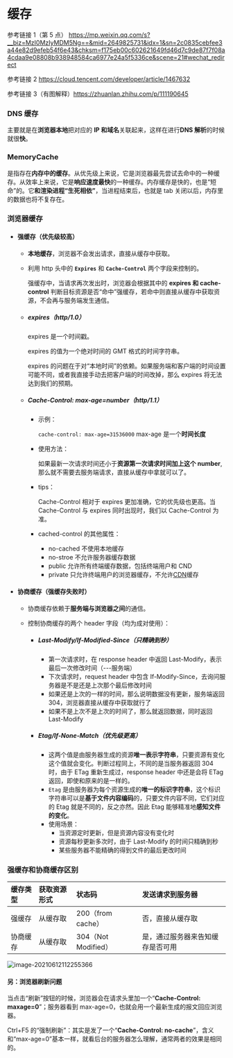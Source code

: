 # 缓存

参考链接 1（第 5 点） https://mp.weixin.qq.com/s?__biz=MzI0MzIyMDM5Ng==&mid=2649825731&idx=1&sn=2c0835cebfee3a44e82d9efeb54f6e43&chksm=f175eb00c602621649fd46d7c9de87f7f08a4cdaa9e08808b938948584ca6977e24a5f5336ce&scene=21#wechat_redirect

参考链接 2 https://cloud.tencent.com/developer/article/1467632

参考链接 3（有图解释）https://zhuanlan.zhihu.com/p/111190645

### DNS 缓存

主要就是在**浏览器本地**把对应的 **IP 和域名**关联起来，这样在进行**DNS 解析**的时候就很**快**。

### MemoryCache

是指存在**内存中的缓存**。从优先级上来说，它是浏览器最先尝试去命中的一种缓存。从效率上来说，它是**响应速度最快**的一种缓存。内存缓存是快的，也是“短命”的。它**和渲染进程“生死相依”**，当进程结束后，也就是 tab 关闭以后，内存里的数据也将不复存在。

### 浏览器缓存

- #### 强缓存（优先级较高）

  - **本地缓存**，浏览器不会发出请求，直接从缓存中获取。

  - 利用 http 头中的 **`Expires`** 和 **`Cache-Control`** 两个字段来控制的。

    强缓存中，当请求再次发出时，浏览器会根据其中的 **expires 和 cache-control** 判断目标资源是否“命中”强缓存，若命中则直接从缓存中获取资源，不会再与服务端发生通信。

  - ##### expires（http/1.0）

    expires 是一个时间戳。

    expires 的值为一个绝对时间的 GMT 格式的时间字符串。

    expires 的问题在于对“本地时间”的依赖。如果服务端和客户端的时间设置可能不同，或者我直接手动去把客户端的时间改掉，那么 expires 将无法达到我们的预期。

  - ##### Cache-Control: max-age=number（http/1.1）

    - 示例：

      `cache-control: max-age=31536000` max-age 是一个**时间长度**

    - 使用方法：

      如果最新一次请求时间还小于**资源第一次请求时间加上这个 number**,那么就不需要去服务端请求，直接从缓存中拿就可以了。

    - tips：

      Cache-Control 相对于 expires 更加准确，它的优先级也更高。当 Cache-Control 与 expires 同时出现时，我们以 Cache-Control 为准。

    - cached-control 的其他属性：
      - no-cached 不使用本地缓存
      - no-stroe 不允许服务器缓存数据
      - public 允许所有终端缓存数据，包括终端用户和 CND
      - private 只允许终端用户的浏览器缓存，不允许[CDN](https://cloud.tencent.com/product/cdn?from=10680)缓存

- #### 协商缓存（强缓存失败时）

  - 协商缓存依赖于**服务端与浏览器之间**的通信。

  - 控制协商缓存的两个 header 字段（均为成对使用）：

    - ##### Last-Modify/If-Modified-Since（只精确到秒）

      - 第一次请求时，在 response header 中返回 Last-Modify，表示最后一次修改时间（---服务端）
      - 下次请求时，request header 中包含 If-Modify-Since，去询问服务器是不是还是上次那个最后修改时间
      - 如果还是上次的一样的时间，那么说明数据没有更新，服务端返回 304，浏览器直接从缓存中获取就行了
      - 如果不是上次不是上次的时间了，那么就返回数据，同时返回 Last-Modify

    - ##### Etag/If-None-Match（优先级更高）

      - 这两个值是由服务器生成的资源**唯一表示字符串**，只要资源有变化这个值就会变化。判断过程同上，不同的是当服务器返回 304 时，由于 ETag 重新生成过，response header 中还是会将 ETag 返回，即使和原来的是一样的。
      - `Etag` 是由服务器为每个资源生成的**唯一的标识字符串**，这个标识字符串可以是**基于文件内容编码**的，只要文件内容不同，它们对应的 Etag 就是不同的，反之亦然。因此 Etag 能够精准地**感知文件的变化**。
      - 使用场景：
        - 当资源定时更新，但是资源内容没有变化时
        - 资源每秒更新多次时，由于 Last-Modify 的时间只精确到秒
        - 某些服务器不能精确的得到文件的最后更改时间

### 强缓存和协商缓存区别

| 缓存类型 | 获取资源形式 | 状态码              | 发送请求到服务器                 |
| :------- | :----------- | :------------------ | :------------------------------- |
| 强缓存   | 从缓存取     | 200（from cache）   | 否，直接从缓存取                 |
| 协商缓存 | 从缓存取     | 304（Not Modified） | 是，通过服务器来告知缓存是否可用 |

![image-20210612112255366](C:\Users\HP\AppData\Roaming\Typora\typora-user-images\image-20210612112255366.png)

#### 另：浏览器刷新问题

当点击“刷新”按钮的时候，浏览器会在请求头里加一个“**Cache-Control: maxage=0**”；服务器看到 max-age=0，也就会用一个最新生成的报文回应浏览器。

Ctrl+F5 的“强制刷新”：其实是发了一个“**Cache-Control: no-cache**”，含义和“max-age=0”基本一样，就看后台的服务器怎么理解，通常两者的效果是相同的。
